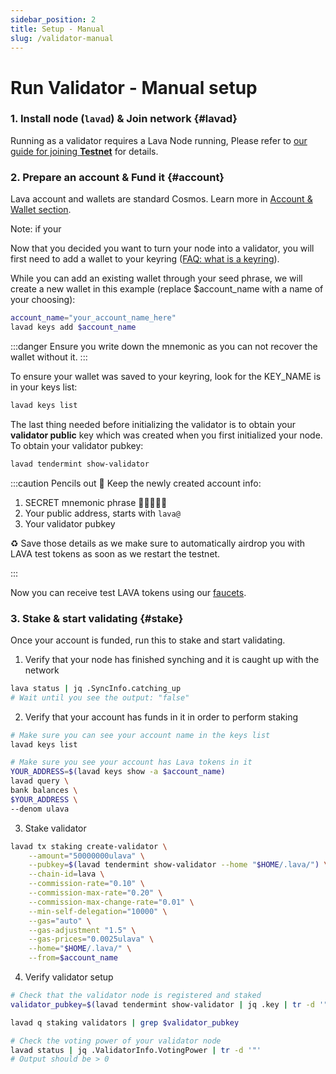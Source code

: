 ```yaml
---
sidebar_position: 2
title: Setup - Manual
slug: /validator-manual
---
```


# Run Validator - Manual setup
### 1. Install node (`lavad`) & Join network {#lavad}
Running as a validator requires a Lava Node running, Please refer to [our guide for joining **Testnet**](testnet) for details.

### 2. Prepare an account & Fund it {#account}
Lava account and wallets are standard Cosmos. Learn more in [Account & Wallet section](wallet).

Note: if your 

Now that you decided you want to turn your node into a validator, you will first need to add a wallet to your keyring ([FAQ: what is a keyring](faq#keyring)).

While you can add an existing wallet through your seed phrase, we will create a new wallet in this example (replace $account_name with a name of your choosing):

```bash
account_name="your_account_name_here"
lavad keys add $account_name
```

:::danger
Ensure you write down the mnemonic as you can not recover the wallet without it. 
:::

To ensure your wallet was saved to your keyring, look for the KEY_NAME is in your keys list:

```bash
lavad keys list
```

The last thing needed before initializing the validator is to obtain your **validator public** key which was created when you first initialized your node. To obtain your validator pubkey:

```bash
lavad tendermint show-validator
```

:::caution Pencils out 📝
Keep the newly created account info:
1. SECRET mnemonic phrase 🚨🤫🚨🤫🚨
2. Your public address, starts with `lava@`
3. Your validator pubkey

♻ Save those details as we make sure to automatically airdrop you with LAVA test tokens as soon as we restart the testnet.

:::

Now you can receive test LAVA tokens using our [faucets](faucet).

### 3. Stake & start validating {#stake}

Once your account is funded, run this to stake and start validating.

1. Verify that your node has finished synching and it is caught up with the network

```bash
lava status | jq .SyncInfo.catching_up
# Wait until you see the output: "false"
```

2. Verify that your account has funds in it in order to perform staking

```bash
# Make sure you can see your account name in the keys list
lavad keys list

# Make sure you see your account has Lava tokens in it
YOUR_ADDRESS=$(lavad keys show -a $account_name)
lavad query \
bank balances \
$YOUR_ADDRESS \
--denom ulava
```

3. Stake validator
```bash
lavad tx staking create-validator \
    --amount="50000000ulava" \
    --pubkey=$(lavad tendermint show-validator --home "$HOME/.lava/") \
    --chain-id=lava \
    --commission-rate="0.10" \
    --commission-max-rate="0.20" \
    --commission-max-change-rate="0.01" \
    --min-self-delegation="10000" \
    --gas="auto" \
    --gas-adjustment "1.5" \
    --gas-prices="0.0025ulava" \
    --home="$HOME/.lava/" \
    --from=$account_name
```

4. Verify validator setup

```bash
# Check that the validator node is registered and staked
validator_pubkey=$(lavad tendermint show-validator | jq .key | tr -d '"')

lavad q staking validators | grep $validator_pubkey

# Check the voting power of your validator node
lavad status | jq .ValidatorInfo.VotingPower | tr -d '"'
# Output should be > 0
```